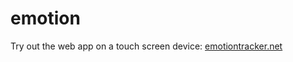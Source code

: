 emotion
========
Try out the web app on a touch screen device: [emotiontracker.net](http://emotiontracker.net)
